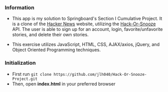 ### Information

- This app is my solution to Springboard's Section I Cumulative Project. It is a clone of the [Hacker News](https://news.ycombinator.com/) website, utilizing the [Hack-Or-Snooze](https://hackorsnoozeapi.docs.apiary.io/#) API. The user is able to sign up for an account, login, favorite/unfavorite stories, and delete their own stories.

- This exercise utilizes JavaScript, HTML, CSS, AJAX/axios, jQuery, and Object Oriented Programming techniques.

### Initialization

- First run `git clone https://github.com/jlh040/Hack-Or-Snooze-Project.git`
- Then, open **index.html** in your preferred browser
